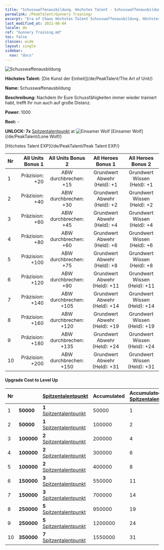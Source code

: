 ```yaml
---
title: "Schusswaffenausbildung. Höchstes Talent - Schusswaffenausbildung"
permalink: /PeakTalent/Gunnery Training/
excerpt: "Era of Chaos Höchstes Talent Schusswaffenausbildung. Höchstes Talent Schusswaffenausbildung. Schusswaffenausbildung"
last_modified_at: 2021-08-04
locale: de
ref: "Gunnery Training.md"
toc: false
classes: wide
layout: single
sidebar:
  nav: "docs"
---
```


  ![Schusswaffenausbildung](/images/pt/talent_2008.png)

  **Höchstes Talent:** [Die Kunst der Einheit](/de/PeakTalent/The Art of Unit/)

  **Name:** Schusswaffenausbildung

  **Beschreibung:** Nachdem Ihr Eure Schussfähigkeiten immer wieder trainiert habt, trefft Ihr nun auch auf große Distanz.

  **Power:** 1000

  **Root:** -

  **UNLOCK: 7x** [Spitzentalentpunkt](/ItemsDE/con_934/) at ![Einsamer Wolf](/images/pt/talent_2001.png) [Einsamer Wolf](/de/PeakTalent/Lone Wolf/)

  [Höchstes Talent EXP](/de/PeakTalent/Peak Talent EXP/)

  | Nr | All Units Bonus 1 | All Units Bonus 2 | All Heroes Bonus 1 | All Heroes Bonus 2 |
  |:---|--------------:|:-------------:|:-------------:|:-------------:|
  | 1 | Präzision: +20 | ABW durchbrechen: +15 | Grundwert Abwehr (Held): +1 | Grundwert Wissen (Held): +1 |
  | 2 | Präzision: +40 | ABW durchbrechen: +30 | Grundwert Abwehr (Held): +2 | Grundwert Wissen (Held): +2 |
  | 3 | Präzision: +60 | ABW durchbrechen: +45 | Grundwert Abwehr (Held): +4 | Grundwert Wissen (Held): +4 |
  | 4 | Präzision: +80 | ABW durchbrechen: +60 | Grundwert Abwehr (Held): +6 | Grundwert Wissen (Held): +6 |
  | 5 | Präzision: +100 | ABW durchbrechen: +75 | Grundwert Abwehr (Held): +8 | Grundwert Wissen (Held): +8 |
  | 6 | Präzision: +120 | ABW durchbrechen: +90 | Grundwert Abwehr (Held): +11 | Grundwert Wissen (Held): +11 |
  | 7 | Präzision: +140 | ABW durchbrechen: +105 | Grundwert Abwehr (Held): +14 | Grundwert Wissen (Held): +14 |
  | 8 | Präzision: +160 | ABW durchbrechen: +120 | Grundwert Abwehr (Held): +19 | Grundwert Wissen (Held): +19 |
  | 9 | Präzision: +180 | ABW durchbrechen: +135 | Grundwert Abwehr (Held): +24 | Grundwert Wissen (Held): +24 |
  | 10 | Präzision: +200 | ABW durchbrechen: +150 | Grundwert Abwehr (Held): +31 | Grundwert Wissen (Held): +31 |


#### Upgrade Cost to Level Up

  | Nr | <i class="fas fa-coins"/> | [Spitzentalentpunkt](/ItemsDE/con_934/) | Accumulated <i class="fas fa-coins"/> | Accumulated [Spitzentalentpunkt](/ItemsDE/con_934/) |
  |:---|:--------------|:-------------|:-------------|:-------------|
  | 1 | **50000** | **1** [Spitzentalentpunkt](/ItemsDE/con_934/) | 50000 | 1 |
  | 2 | **50000** | **1** [Spitzentalentpunkt](/ItemsDE/con_934/) | 100000 | 2 |
  | 3 | **100000** | **2** [Spitzentalentpunkt](/ItemsDE/con_934/) | 200000 | 4 |
  | 4 | **100000** | **2** [Spitzentalentpunkt](/ItemsDE/con_934/) | 300000 | 6 |
  | 5 | **100000** | **2** [Spitzentalentpunkt](/ItemsDE/con_934/) | 400000 | 8 |
  | 6 | **150000** | **3** [Spitzentalentpunkt](/ItemsDE/con_934/) | 550000 | 11 |
  | 7 | **150000** | **3** [Spitzentalentpunkt](/ItemsDE/con_934/) | 700000 | 14 |
  | 8 | **250000** | **5** [Spitzentalentpunkt](/ItemsDE/con_934/) | 950000 | 19 |
  | 9 | **250000** | **5** [Spitzentalentpunkt](/ItemsDE/con_934/) | 1200000 | 24 |
  | 10 | **350000** | **7** [Spitzentalentpunkt](/ItemsDE/con_934/) | 1550000 | 31 |
